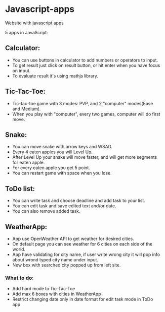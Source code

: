 # Javascript-apps
Website with javascript apps

5 apps in JavaScript:

## Calculator:

- You can use buttons in calculator to add numbers or operators to input. 
- To get result just click on result button, or hit enter when you have focus on input.
- To evaluate result it's using mathjs library.

## Tic-Tac-Toe:

- Tic-tac-toe game with 3 modes: PVP, and 2 "computer" modes(Ease and Medium).
- When you play with "computer", every two games, computer will do first move.

## Snake:

- You can move snake with arrow keys and WSAD. 
- Every 4 eaten apples you will Level Up.
- After Level Up your snake will move faster, and will get more segments for eaten apple.
- For every eaten apple you get 5 point. 
- You can restart game with space when you lose. 

## ToDo list:

- You can write task and choose deadline and add task to your list.
- You can edit task and save edited text and/or date.
- You can also remove added task.

## WeatherApp:

- App use OpenWeather API to get weather for desired cities.
- On default page you can see weather for 6 cities on each side of the world.
- App have validating for city name, if user write wrong city it will pop info about wrond typed city name under input.
- New box with searched city popped up from left site.

### What to do:

- Add hard mode to Tic-Tac-Toe
- Add max 6 boxes with cities in WeatherApp
- Restrict changing date only in date format for edit task mode in ToDo app
